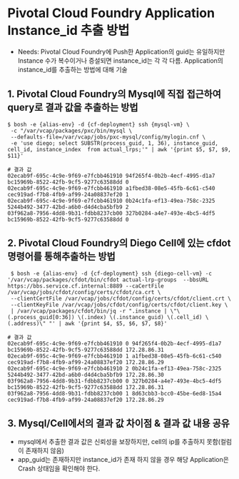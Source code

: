 # Pivotal Cloud Foundry Application Instance_id 추출 방법
- Needs: Pivotal Cloud Foundry에 Push한 Application의 guid는 유일하지만 Instance 수가 복수이거나 증설되면 instance_id는 각 각 다름. Application의 instance_id를 추출하는 방법에 대해 기술

## 1. Pivotal Cloud Foundry의 Mysql에 직접 접근하여 query로 결과 값을 추출하는 방법
```
$ bosh -e {alias-env} -d {cf-deployment} ssh {mysql-vm} \
 -c "/var/vcap/packages/pxc/bin/mysql \
 --defaults-file=/var/vcap/jobs/pxc-mysql/config/mylogin.cnf \
 -e 'use diego; select SUBSTR(process_guid, 1, 36), instance_guid, cell_id, instance_index  from actual_lrps;'" | awk '{print $5, $7, $9, $11}'

# 결과 값
02ecab9f-695c-4c9e-9f69-e7fcbb461910 94f265f4-0b2b-4ecf-4995-d1a7 bc15969b-8522-42fb-9cf5-9277c63588dd 0
02ecab9f-695c-4c9e-9f69-e7fcbb461910 a1fbed38-08e5-45fb-6c61-c540 cec919ad-f7b8-4fb9-af99-24a08837ef20 1
02ecab9f-695c-4c9e-9f69-e7fcbb461910 0b24c1fa-ef13-49ea-758c-2325 5244b492-3477-42bd-a6b0-d4d4cba5bfb9 2
03f962a8-7956-4dd8-9b31-fdbb8237cb00 327b0284-a4e7-493e-4bc5-4df5 bc15969b-8522-42fb-9cf5-9277c63588dd 0
```
## 2. Pivotal Cloud Foundry의 Diego Cell에 있는 cfdot 명령어를 통해추출하는 방법
```
 $ bosh -e {alias-env} -d {cf-deployment} ssh {diego-cell-vm} -c '/var/vcap/packages/cfdot/bin/cfdot actual-lrp-groups  --bbsURL https://bbs.service.cf.internal:8889 --caCertFile /var/vcap/jobs/cfdot/config/certs/cfdot/ca.crt \
 --clientCertFile /var/vcap/jobs/cfdot/config/certs/cfdot/client.crt \
 --clientKeyFile /var/vcap/jobs/cfdot/config/certs/cfdot/client.key \
 | /var/vcap/packages/cfdot/bin/jq -r ".instance | \"\(.process_guid[0:36]) \(.index) \(.instance_guid) \(.cell_id) \(.address)\" "' | awk '{print $4, $5, $6, $7, $8}'

# 결과 값
02ecab9f-695c-4c9e-9f69-e7fcbb461910 0 94f265f4-0b2b-4ecf-4995-d1a7 bc15969b-8522-42fb-9cf5-9277c63588dd 172.28.86.31
02ecab9f-695c-4c9e-9f69-e7fcbb461910 1 a1fbed38-08e5-45fb-6c61-c540 cec919ad-f7b8-4fb9-af99-24a08837ef20 172.28.86.29
02ecab9f-695c-4c9e-9f69-e7fcbb461910 2 0b24c1fa-ef13-49ea-758c-2325 5244b492-3477-42bd-a6b0-d4d4cba5bfb9 172.28.86.30
03f962a8-7956-4dd8-9b31-fdbb8237cb00 0 327b0284-a4e7-493e-4bc5-4df5 bc15969b-8522-42fb-9cf5-9277c63588dd 172.28.86.31
03f962a8-7956-4dd8-9b31-fdbb8237cb00 1 8d63cbb3-bcc0-45be-6ed8-15a4 cec919ad-f7b8-4fb9-af99-24a08837ef20 172.28.86.29

```

## 3. Mysql/Cell에서의 결과 값 차이점 & 결과 값 내용 공유
- mysql에서 추출한 결과 값은 신뢰성을 보장하지만,  cell의 ip를 추출하지 못함(컬럼이 존재하지 않음)
- app_guid는 존재하지만 instance_id가 존재 하지 않을 경우 해당 Application은 Crash 상태임을 확인해야 한다.
